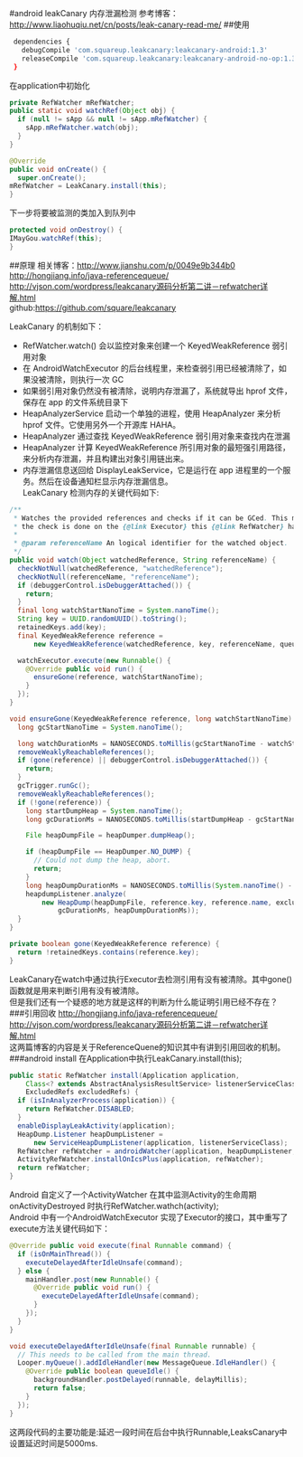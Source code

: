 #android leakCanary 内存泄漏检测
参考博客：http://www.liaohuqiu.net/cn/posts/leak-canary-read-me/
##使用
```bash
 dependencies {
   debugCompile 'com.squareup.leakcanary:leakcanary-android:1.3'
   releaseCompile 'com.squareup.leakcanary:leakcanary-android-no-op:1.3'
 }
```
在application中初始化
```java
private RefWatcher mRefWatcher;
public static void watchRef(Object obj) {
  if (null != sApp && null != sApp.mRefWatcher) {
    sApp.mRefWatcher.watch(obj);
  }
}

@Override
public void onCreate() {
  super.onCreate();
mRefWatcher = LeakCanary.install(this);
}
```
下一步将要被监测的类加入到队列中
```java
protected void onDestroy() {
IMayGou.watchRef(this);
}
```
##原理
相关博客：http://www.jianshu.com/p/0049e9b344b0<br>
http://hongjiang.info/java-referencequeue/<br>
http://vjson.com/wordpress/leakcanary源码分析第二讲－refwatcher详解.html<br>
github:https://github.com/square/leakcanary<br>

LeakCanary 的机制如下：<br>

- RefWatcher.watch() 会以监控对象来创建一个 KeyedWeakReference 弱引用对象<br>
- 在 AndroidWatchExecutor 的后台线程里，来检查弱引用已经被清除了，如果没被清除，则执行一次 GC<br>
- 如果弱引用对象仍然没有被清除，说明内存泄漏了，系统就导出 hprof 文件，保存在 app 的文件系统目录下<br>
- HeapAnalyzerService 启动一个单独的进程，使用 HeapAnalyzer 来分析 hprof 文件。它使用另外一个开源库 HAHA。<br>
- HeapAnalyzer 通过查找 KeyedWeakReference 弱引用对象来查找内在泄漏<br>
- HeapAnalyzer 计算 KeyedWeakReference 所引用对象的最短强引用路径，来分析内存泄漏，并且构建出对象引用链出来。<br>
- 内存泄漏信息送回给 DisplayLeakService，它是运行在 app 进程里的一个服务。然后在设备通知栏显示内存泄漏信息。<br>
LeakCanary 检测内存的关键代码如下:<br>
```java
/**
 * Watches the provided references and checks if it can be GCed. This method is non blocking,
 * the check is done on the {@link Executor} this {@link RefWatcher} has been constructed with.
 *
 * @param referenceName An logical identifier for the watched object.
 */
public void watch(Object watchedReference, String referenceName) {
  checkNotNull(watchedReference, "watchedReference");
  checkNotNull(referenceName, "referenceName");
  if (debuggerControl.isDebuggerAttached()) {
    return;
  }
  final long watchStartNanoTime = System.nanoTime();
  String key = UUID.randomUUID().toString();
  retainedKeys.add(key);
  final KeyedWeakReference reference =
      new KeyedWeakReference(watchedReference, key, referenceName, queue);

  watchExecutor.execute(new Runnable() {
    @Override public void run() {
      ensureGone(reference, watchStartNanoTime);
    }
  });
}

void ensureGone(KeyedWeakReference reference, long watchStartNanoTime) {
  long gcStartNanoTime = System.nanoTime();

  long watchDurationMs = NANOSECONDS.toMillis(gcStartNanoTime - watchStartNanoTime);
  removeWeaklyReachableReferences();
  if (gone(reference) || debuggerControl.isDebuggerAttached()) {
    return;
  }
  gcTrigger.runGc();
  removeWeaklyReachableReferences();
  if (!gone(reference)) {
    long startDumpHeap = System.nanoTime();
    long gcDurationMs = NANOSECONDS.toMillis(startDumpHeap - gcStartNanoTime);

    File heapDumpFile = heapDumper.dumpHeap();

    if (heapDumpFile == HeapDumper.NO_DUMP) {
      // Could not dump the heap, abort.
      return;
    }
    long heapDumpDurationMs = NANOSECONDS.toMillis(System.nanoTime() - startDumpHeap);
    heapdumpListener.analyze(
        new HeapDump(heapDumpFile, reference.key, reference.name, excludedRefs, watchDurationMs,
            gcDurationMs, heapDumpDurationMs));
  }
}

private boolean gone(KeyedWeakReference reference) {
  return !retainedKeys.contains(reference.key);
}
```
LeakCanary在watch中通过执行Executor去检测引用有没有被清除。其中gone()函数就是用来判断引用有没有被清除。<br>
但是我们还有一个疑惑的地方就是这样的判断为什么能证明引用已经不存在？<br>
###引用回收
http://hongjiang.info/java-referencequeue/<br>
http://vjson.com/wordpress/leakcanary源码分析第二讲－refwatcher详解.html<br>
这两篇博客的内容是关于ReferenceQuene的知识其中有讲到引用回收的机制。<br>
###android install
在Application中执行LeakCanary.install(this);<br>
```java
public static RefWatcher install(Application application,
    Class<? extends AbstractAnalysisResultService> listenerServiceClass,
    ExcludedRefs excludedRefs) {
  if (isInAnalyzerProcess(application)) {
    return RefWatcher.DISABLED;
  }
  enableDisplayLeakActivity(application);
  HeapDump.Listener heapDumpListener =
      new ServiceHeapDumpListener(application, listenerServiceClass);
  RefWatcher refWatcher = androidWatcher(application, heapDumpListener, excludedRefs);
  ActivityRefWatcher.installOnIcsPlus(application, refWatcher);
  return refWatcher;
}
```

Android 自定义了一个ActivityWatcher 在其中监测Activity的生命周期onActivityDestroyed 时执行RefWatcher.wathch(activity);<br>
Android 中有一个AndroidWatchExecutor 实现了Executor的接口，其中重写了execute方法关键代码如下：<br>
```java
@Override public void execute(final Runnable command) {
  if (isOnMainThread()) {
    executeDelayedAfterIdleUnsafe(command);
  } else {
    mainHandler.post(new Runnable() {
      @Override public void run() {
        executeDelayedAfterIdleUnsafe(command);
      }
    });
  }
}

void executeDelayedAfterIdleUnsafe(final Runnable runnable) {
  // This needs to be called from the main thread.
  Looper.myQueue().addIdleHandler(new MessageQueue.IdleHandler() {
    @Override public boolean queueIdle() {
      backgroundHandler.postDelayed(runnable, delayMillis);
      return false;
    }
  });
}
```
这两段代码的主要功能是:延迟一段时间在后台中执行Runnable,LeaksCanary中设置延迟时间是5000ms.



